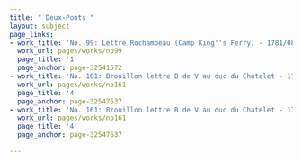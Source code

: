 ```yaml
---
title: " Deux-Ponts "
layout: subject
page_links:
- work_title: 'No. 99: Lettre Rochambeau (Camp King''s Ferry) - 1781/08/25'
  work_url: pages/works/no99
  page_title: '1'
  page_anchor: page-32541572
- work_title: 'No. 161: Brouillon lettre B de V au duc du Chatelet - 1781/07/30'
  work_url: pages/works/no161
  page_title: '4'
  page_anchor: page-32547637
- work_title: 'No. 161: Brouillon lettre B de V au duc du Chatelet - 1781/07/30'
  work_url: pages/works/no161
  page_title: '4'
  page_anchor: page-32547637

---
```

